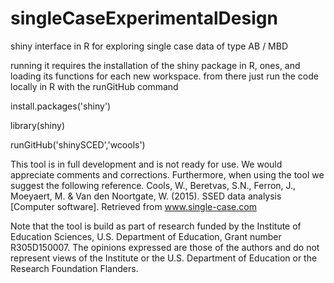 # singleCaseExperimentalDesign
shiny interface in R for exploring single case data of type AB / MBD

running it requires the installation of the shiny package in R, ones, and loading its functions for each new workspace.
from there just run the code locally in R with the runGitHub command

install.packages('shiny')

library(shiny)

runGitHub('shinySCED','wcools')

This tool is in full development and is not ready for use. We would appreciate comments and corrections. Furthermore, when using the tool we suggest the following reference.
Cools, W., Beretvas, S.N., Ferron, J., Moeyaert, M. & Van den Noortgate, W. (2015). SSED data analysis [Computer software]. Retrieved from www.single-case.com

Note that the tool is build as part of research funded by the Institute of Education Sciences, U.S. Department of Education, Grant number R305D150007. The opinions expressed are those of the authors and do not represent views of the Institute or the U.S. Department of Education or the Research Foundation Flanders.
